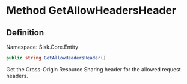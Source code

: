 # Method GetAllowHeadersHeader

## Definition
Namespace: Sisk.Core.Entity

```csharp
public string GetAllowHeadersHeader()
```

Get the Cross-Origin Resource Sharing header for the allowed request headers.

